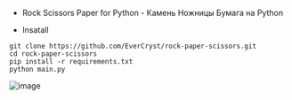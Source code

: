 * Rock Scissors Paper for Python - Камень Ножницы Бумага на Python

* Insatall
```
git clone https://github.com/EverCryst/rock-paper-scissors.git
cd rock-paper-scissors
pip install -r requirements.txt
python main.py
```

![image](https://github.com/EverCryst/rock-paper-scissors/assets/153993555/5178793e-d5be-4748-8e6d-e29b21b862be)
